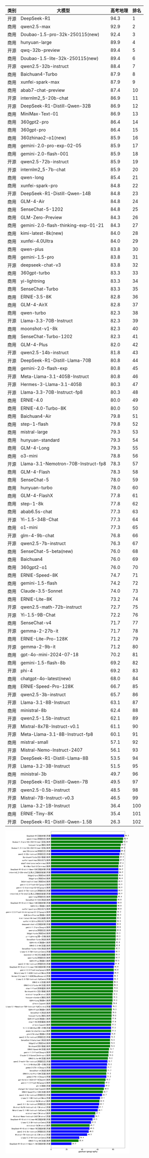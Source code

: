
| 类别 | 大模型                         | 高考地理 | 排名 |
|-----|------------------------------|---------|----|
|开源|DeepSeek-R1|94.3|1|
|商用|qwen2.5-max|92.9|2|
|商用|Doubao-1.5-pro-32k-250115(new)|92.4|3|
|商用|hunyuan-large|89.9|4|
|开源|qwq-32b-preview|89.4|5|
|商用|Doubao-1.5-lite-32k-250115(new)|89.4|6|
|开源|qwen2.5-32b-instruct|88.4|7|
|商用|Baichuan4-Turbo|87.9|8|
|商用|xunfei-spark-max|87.9|9|
|商用|abab7-chat-preview|87.4|10|
|开源|internlm2_5-20b-chat|86.9|11|
|开源|DeepSeek-R1-Distill-Qwen-32B|86.9|12|
|商用|MiniMax-Text-01|86.9|13|
|商用|360gpt2-pro|86.4|14|
|商用|360gpt-pro|86.4|15|
|商用|360zhinao2-o1(new)|85.9|16|
|商用|gemini-2.0-pro-exp-02-05|85.9|17|
|商用|gemini-2.0-flash-001|85.9|18|
|开源|qwen2.5-72b-instruct|85.9|19|
|开源|internlm2_5-7b-chat|85.9|20|
|商用|qwen-long|85.4|21|
|商用|xunfei-spark-pro|84.8|22|
|开源|DeepSeek-R1-Distill-Qwen-14B|84.8|23|
|商用|GLM-4-Air|84.8|24|
|商用|SenseChat-5-1202|84.8|25|
|商用|GLM-Zero-Preview|84.3|26|
|商用|gemini-2.0-flash-thinking-exp-01-21|84.3|27|
|商用|kimi-latest-8k(new)|84.0|28|
|商用|xunfei-4.0Ultra|84.0|29|
|商用|qwen-plus|83.8|30|
|商用|gemini-1.5-pro|83.8|31|
|开源|deepseek-chat-v3|83.8|32|
|商用|360gpt-turbo|83.3|33|
|商用|yi-lightning|83.3|34|
|商用|SenseChat-Turbo|83.3|35|
|商用|ERNIE-3.5-8K|82.8|36|
|商用|GLM-4-AirX|82.8|37|
|商用|qwen-turbo|82.3|38|
|开源|Llama-3.3-70B-Instruct|82.3|39|
|商用|moonshot-v1-8k|82.3|40|
|商用|SenseChat-Turbo-1202|82.3|41|
|商用|GLM-4-Plus|82.0|42|
|开源|qwen2.5-14b-instruct|81.8|43|
|开源|DeepSeek-R1-Distill-Llama-70B|80.8|44|
|商用|gemini-2.0-flash-exp|80.8|45|
|开源|Meta-Llama-3.1-405B-Instruct|80.8|46|
|开源|Hermes-3-Llama-3.1-405B|80.3|47|
|开源|Llama-3.3-70B-Instruct-fp8|80.3|48|
|商用|ERNIE-4.0|80.0|49|
|商用|ERNIE-4.0-Turbo-8K|80.0|50|
|商用|Baichuan4-Air|79.8|51|
|商用|step-1-flash|79.8|52|
|商用|mistral-large|79.3|53|
|商用|hunyuan-standard|79.3|54|
|商用|GLM-4-Long|79.3|55|
|商用|o3-mini|78.8|56|
|开源|Llama-3.1-Nemotron-70B-Instruct-fp8|78.3|57|
|商用|GLM-4-Flash|78.3|58|
|商用|SenseChat-5|78.0|59|
|商用|hunyuan-turbo|78.0|60|
|商用|GLM-4-FlashX|77.8|61|
|商用|step-1-8k|77.8|62|
|商用|abab6.5s-chat|77.3|63|
|开源|Yi-1.5-34B-Chat|77.3|64|
|商用|o1-mini|77.3|65|
|开源|glm-4-9b-chat|76.8|66|
|开源|qwen2.5-7b-instruct|76.3|67|
|商用|SenseChat-5-beta(new)|76.0|68|
|商用|Baichuan4|76.0|69|
|商用|360gpt2-o1|76.0|70|
|商用|ERNIE-Speed-8K|74.7|71|
|商用|gemini-1.5-flash|74.2|72|
|商用|Claude-3.5-Sonnet|74.0|73|
|商用|ERNIE-Lite-8K|73.2|74|
|开源|qwen2.5-math-72b-instruct|72.7|75|
|开源|Yi-1.5-9B-Chat|72.2|76|
|商用|SenseChat-v4|71.7|77|
|开源|gemma-2-27b-it|71.7|78|
|商用|ERNIE-Lite-Pro-128K|71.2|79|
|开源|gemma-2-9b-it|71.2|80|
|商用|gpt-4o-mini-2024-07-18|70.2|81|
|商用|gemini-1.5-flash-8b|69.2|82|
|开源|phi-4|69.2|83|
|商用|chatgpt-4o-latest(new)|68.0|84|
|商用|ERNIE-Speed-Pro-128K|66.7|85|
|开源|qwen2.5-3b-instruct|65.7|86|
|开源|Llama-3.1-8B-Instruct|63.1|87|
|商用|ministral-8b|62.4|88|
|开源|qwen2.5-1.5b-instruct|62.1|89|
|开源|Mixtral-8x7B-Instruct-v0.1|61.1|90|
|开源|Meta-Llama-3.1-8B-Instruct-fp8|60.1|91|
|商用|mistral-small|57.1|92|
|开源|Mistral-Nemo-Instruct-2407|56.1|93|
|开源|DeepSeek-R1-Distill-Llama-8B|53.5|94|
|开源|Llama-3.2-3B-Instruct|51.5|95|
|商用|ministral-3b|49.7|96|
|开源|DeepSeek-R1-Distill-Qwen-7B|49.5|97|
|开源|qwen2.5-0.5b-instruct|48.5|98|
|开源|Mistral-7B-Instruct-v0.3|46.5|99|
|开源|Llama-3.2-1B-Instruct|36.4|100|
|商用|ERNIE-Tiny-8K|35.4|101|
|开源|DeepSeek-R1-Distill-Qwen-1.5B|26.3|102|


![lin](../pic/gaokao-geography.png)
